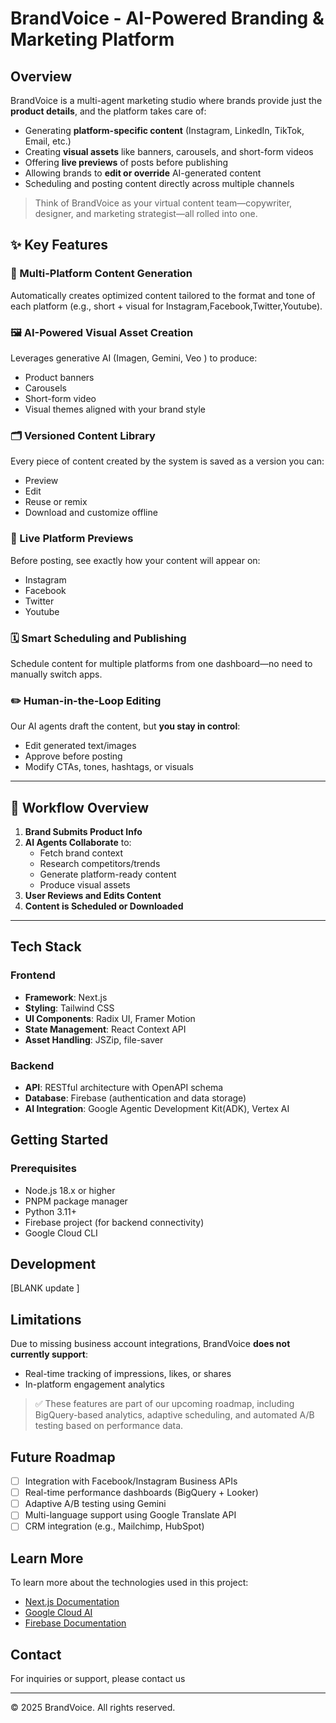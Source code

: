 # BrandVoice - AI-Powered Branding & Marketing Platform

## Overview

BrandVoice is a multi-agent marketing studio where brands provide just the **product details**, and the platform takes care of:

- Generating **platform-specific content** (Instagram, LinkedIn, TikTok, Email, etc.)
- Creating **visual assets** like banners, carousels, and short-form videos
- Offering **live previews** of posts before publishing
- Allowing brands to **edit or override** AI-generated content
- Scheduling and posting content directly across multiple channels

> Think of BrandVoice as your virtual content team—copywriter, designer, and marketing strategist—all rolled into one.

## ✨ Key Features

### 🔄 Multi-Platform Content Generation
Automatically creates optimized content tailored to the format and tone of each platform (e.g., short + visual for Instagram,Facebook,Twitter,Youtube).

### 🖼️ AI-Powered Visual Asset Creation
Leverages generative AI (Imagen, Gemini, Veo ) to produce:
- Product banners
- Carousels
- Short-form video
- Visual themes aligned with your brand style

### 🗂️ Versioned Content Library
Every piece of content created by the system is saved as a version you can:
- Preview
- Edit
- Reuse or remix
- Download and customize offline

### 🧪 Live Platform Previews
Before posting, see exactly how your content will appear on:
- Instagram
- Facebook
- Twitter
- Youtube

### 🗓️ Smart Scheduling and Publishing
Schedule content for multiple platforms from one dashboard—no need to manually switch apps.

### ✏️ Human-in-the-Loop Editing
Our AI agents draft the content, but **you stay in control**:
- Edit generated text/images
- Approve before posting
- Modify CTAs, tones, hashtags, or visuals
---
## 📌 Workflow Overview

1. **Brand Submits Product Info**
2. **AI Agents Collaborate** to:
   - Fetch brand context
   - Research competitors/trends
   - Generate platform-ready content
   - Produce visual assets
3. **User Reviews and Edits Content**
4. **Content is Scheduled or Downloaded**

----
## Tech Stack

### Frontend
- **Framework**: Next.js
- **Styling**: Tailwind CSS
- **UI Components**: Radix UI, Framer Motion
- **State Management**: React Context API
- **Asset Handling**: JSZip, file-saver

### Backend
- **API**: RESTful architecture with OpenAPI schema
- **Database**: Firebase (authentication and data storage)
- **AI Integration**: Google Agentic Development Kit(ADK), Vertex AI

## Getting Started

### Prerequisites
- Node.js 18.x or higher
- PNPM package manager
- Python 3.11+
- Firebase project (for backend connectivity)
- Google Cloud CLI

## Development

[BLANK update ]

## Limitations

Due to missing business account integrations, BrandVoice **does not currently support**:
- Real-time tracking of impressions, likes, or shares
- In-platform engagement analytics

> ✅ These features are part of our upcoming roadmap, including BigQuery-based analytics, adaptive scheduling, and automated A/B testing based on performance data.


## Future Roadmap

- [ ] Integration with Facebook/Instagram Business APIs
- [ ] Real-time performance dashboards (BigQuery + Looker)
- [ ] Adaptive A/B testing using Gemini
- [ ] Multi-language support using Google Translate API
- [ ] CRM integration (e.g., Mailchimp, HubSpot)

## Learn More

To learn more about the technologies used in this project:
- [Next.js Documentation](https://nextjs.org/docs)
- [Google Cloud AI](https://cloud.google.com/products/ai)
- [Firebase Documentation](https://firebase.google.com/docs)

## Contact

For inquiries or support, please contact us 

---

© 2025 BrandVoice. All rights reserved.